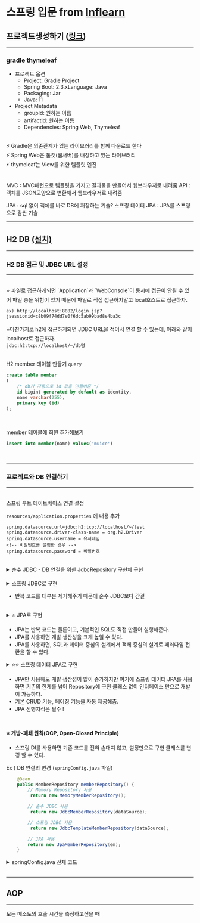# 스프링 입문 from [Inflearn](https://www.inflearn.com/course/%EC%8A%A4%ED%94%84%EB%A7%81-%EC%9E%85%EB%AC%B8-%EC%8A%A4%ED%94%84%EB%A7%81%EB%B6%80%ED%8A%B8/)

## 프로젝트생성하기 ([링크](https://start.spring.io/))
---
### gradle thymeleaf

- 프로젝트 옵션
    - Project: Gradle Project
    - Spring Boot: 2.3.xLanguage: Java
    - Packaging: Jar
    - Java: 11
- Project Metadata
    - groupId: 원하는 이름
    - artifactId: 원하는 이름
    - Dependencies: Spring Web, Thymeleaf

<br>
⚡ Gradle은 의존관계가 있는 라이브러리를 함께 다운로드 한다<br>
⚡ Spring Web은 톰캣(웹서버)를 내장하고 있는 라이브러리<br>
⚡ thymeleaf는 View를 위한 템플릿 엔진
<br>
<br>

MVC : MVC패턴으로 템플릿을 가지고 결과물을 만들어서 웹브라우저로 내려줌
API : 객체를 JSON모양으로 변환해서 웹브라우저로 내려줌

JPA : sql 없이 객체를 바로 DB에 저장하는 기술?
스프링 데이터 JPA : JPA를 스프링으로 감싼 기술

---
## H2 DB [(설치)](https://www.h2database.com/html/main.html)
---
###  H2 DB 접근 및 JDBC URL 설정 
---
<br>
⭐ 파일로 접근하게되면 `Application`과 `WebConsole`이 동시에 접근이 안될 수 있어 파일 충돌 위험이 있기 때문에 파일로 직접 접근하지말고 local호스트로 접근하자.<br> 

`ex) http://localhost:8082/login.jsp?jsessionid=c8b09f74dd7e0f6dc5ab99bad8e4ba3c`
<br>
<br>
⭐마찬가지로 h2에 접근하게되면 JDBC URL을 적어서 연결 할 수 있는데, 아래와 같이 localhost로 접근하자.  
`jdbc:h2:tcp://localhost/~/db명`
<br>
<br>

H2 member 테이블 만들기 `query`

```sql
create table member
(
    /* db가 자동으로 id 값을 만들어줌 */
    id bigint generated by default as identity,
    name varchar(255),
    primary key (id)
);
```
<br>

member 테이블에 회원 추가해보기
```sql
insert into member(name) values('muice')
```
<br>

---
### 프로젝트와 DB 연결하기
---
<br>
스프링 부트 데이트베이스 연결 설정<br>

`resources/application.properties` 에 내용 추가
```
spring.datasource.url=jdbc:h2:tcp://localhost/~/test
spring.datasource.driver-class-name = org.h2.Driver
spring.datasource.username = 유저네임
<!-- 비밀번호를 설정한 경우 -->
spring.datasource.password = 비밀번호
```
<br>

<details>
<summary> 순수 JDBC - DB 연결을 위한 JdbcRepository 구현체 구현</summary>
<div markdown="1">

```java
package spring.study.repository;

import spring.study.domain.Member;
import org.springframework.jdbc.datasource.DataSourceUtils;
import javax.sql.DataSource;
import java.sql.*;
import java.util.ArrayList;
import java.util.List;
import java.util.Optional;

//MemberRepository 인터페이스를 사용
public class JdbcMemberRepository implements MemberRepository {

    // DB에 연결하기
    private final DataSource dataSource;

    public JdbcMemberRepository(DataSource dataSource) {
        this.dataSource = dataSource;
    }

    @Override
    public Member save(Member member) {
        String sql = "insert into member(name) values(?)";
        Connection conn = null;

        // statement를 상속받는 인터페이스로 SQL구문을 실행시키는 기능을 갖는 객체
        // Connection 객체의 prepareStatement(String query)를 통해 생성된다.
        PreparedStatement pstmt = null;

        // resultSet(rs) 내부에는 데이터를 읽을 수 있는 커서가 있습니다. 이게 처음에는 데이터를 읽을 수 없는 가장 앞쪽에 있어서 한번은
        // rs.next()를 호출해주어야 그 다음부터 데이터를 읽을 수 있게 됨.
        ResultSet rs = null;

        try {
            conn = getConnection();
            // db에서 id(key)값을 받아옴
            pstmt = conn.prepareStatement(sql, Statement.RETURN_GENERATED_KEYS);

            pstmt.setString(1, member.getName());

            // DB에 쿼리를 보냄
            pstmt.executeUpdate();

            rs = pstmt.getGeneratedKeys();
            if (rs.next()) {
                member.setId(rs.getLong(1));
            } else {
                throw new SQLException("id 조회 실패");
            }
            return member;
        } catch (Exception e) {
            throw new IllegalStateException(e);
        } finally {
            // ⭐ 자원들을 Release해줘야함. 안하면 큰일남
            close(conn, pstmt, rs);
        }
    }

    @Override
    public Optional<Member> findById(Long id) {
        String sql = "select * from member where id = ?";
        Connection conn = null;
        PreparedStatement pstmt = null;
        ResultSet rs = null;
        try {
            conn = getConnection();
            pstmt = conn.prepareStatement(sql);
            pstmt.setLong(1, id);
            rs = pstmt.executeQuery();
            if (rs.next()) {
                Member member = new Member();
                member.setId(rs.getLong("id"));
                member.setName(rs.getString("name"));
                return Optional.of(member);
            } else {
                return Optional.empty();
            }
        } catch (Exception e) {
            throw new IllegalStateException(e);
        } finally {
            close(conn, pstmt, rs);
        }
    }

    @Override
    public List<Member> findAll() {
        String sql = "select * from member";
        Connection conn = null;
        PreparedStatement pstmt = null;
        ResultSet rs = null;
        try {
            conn = getConnection();
            pstmt = conn.prepareStatement(sql);
            rs = pstmt.executeQuery();
            // 모든 member를 받아와 members Array에 저장하고 반환함
            List<Member> members = new ArrayList<>();
            while (rs.next()) {
                Member member = new Member();
                member.setId(rs.getLong("id"));
                member.setName(rs.getString("name"));
                members.add(member);
            }
            return members;
        } catch (Exception e) {
            throw new IllegalStateException(e);
        } finally {
            close(conn, pstmt, rs);
        }
    }

    @Override
    public Optional<Member> findByName(String name) {
        String sql = "select * from member where name = ?";
        Connection conn = null;
        PreparedStatement pstmt = null;
        ResultSet rs = null;
        try {
            conn = getConnection();
            pstmt = conn.prepareStatement(sql);
            pstmt.setString(1, name);
            rs = pstmt.executeQuery();
            if (rs.next()) {
                Member member = new Member();
                member.setId(rs.getLong("id"));
                member.setName(rs.getString("name"));
                return Optional.of(member);
            }
            return Optional.empty();
        } catch (Exception e) {
            throw new IllegalStateException(e);
        } finally {
            close(conn, pstmt, rs);
        }
    }

    private Connection getConnection() {
        return DataSourceUtils.getConnection(dataSource);
    }
    // 자원들을 Release 해주는 함수
    private void close(Connection conn, PreparedStatement pstmt, ResultSet rs) {
        try {
            if (rs != null) {
                rs.close();
            }
        } catch (SQLException e) {
            e.printStackTrace();
        }
        try {
            if (pstmt != null) {
                pstmt.close();
            }
        } catch (SQLException e) {
            e.printStackTrace();
        }
        try {
            if (conn != null) {
                close(conn);
            }
        } catch (SQLException e) {
            e.printStackTrace();
        }
    }
    //Connection을 닫아주는 함수
    private void close(Connection conn) throws SQLException {
        DataSourceUtils.releaseConnection(conn, dataSource);
    }

}
```

</div>
</details>

<br>

<details>
<summary> 스프링 JDBC로 구현</summary>
<div markdown="1">

``` java
package spring.study.repository;

import java.util.List;
import java.util.Map;
import java.util.HashMap;
import java.util.Optional;

import javax.sql.DataSource;

import org.springframework.jdbc.core.JdbcTemplate;
import org.springframework.jdbc.core.RowMapper;
import org.springframework.jdbc.core.namedparam.MapSqlParameterSource;
import org.springframework.jdbc.core.simple.SimpleJdbcInsert;

import spring.study.domain.Member;

public class JdbcTemplateMemberRepository implements MemberRepository {

    // 스프링 Jdbc
    private final JdbcTemplate jdbcTemplate;

    // ⭐ 생성자가 하나이면 @Autowirde 생략 가능
    public JdbcTemplateMemberRepository(DataSource dataSource) {
        jdbcTemplate = new JdbcTemplate(dataSource);
    }

    @Override
    public Member save(Member member) {
        SimpleJdbcInsert jdbcInsert = new SimpleJdbcInsert(jdbcTemplate);
        jdbcInsert.withTableName("member").usingGeneratedKeyColumns("id");

        Map<String, Object> parameters = new HashMap<>();
        parameters.put("name", member.getName());

        Number key = jdbcInsert.executeAndReturnKey(new MapSqlParameterSource(parameters));
        member.setId(key.longValue());
        return member;
    }

    @Override
    public Optional<Member> findById(Long id) {

        List<Member> result = jdbcTemplate.query("select * from member where id = ?", memberRowMapper(), id);
        return result.stream().findAny();
    }

    @Override
    public List<Member> findAll() {
        return jdbcTemplate.query("select * from member", memberRowMapper());
    }

    @Override
    public Optional<Member> findByName(String name) {
        List<Member> result = jdbcTemplate.query("select * from member where name = ?", memberRowMapper(), name);
        return result.stream().findAny();
    }

    /*
     * `RowMapper`를 사용하면, 원하는 형태의 결과값을 반환할 수 있다. SELECT로 나온 여러개의 값을 반환할 수 있을 뿐만 아니라,
     * 사용자가 원하는 형태로도 얼마든지 받을 수 있다.
     * 
     */

    // `RowMapper의 `mapRow(ResultSet rs, int count)` 메소드
    /*
     * ResultSet에 값을 담아와서 User 객체에 저장한다. 그리고 그것을 count만큼 반복한다는 뜻이다.
     */

    private RowMapper<Member> memberRowMapper() {

        // return new RowMapper<Member>() {
        // @Override
        // public Member mapRow(ResultSet rs, int rowNum) throws SQLException {
        // Member member = new Member();
        // member.setId(rs.getLong("id"));
        // member.setName(rs.getString("name"));
        // return member;
        // }
        // };

        // 위의 코드를 람다로 변경 ( ⚡ VSC 단축키 `ctrl` + `.`)
        return (rs, rowNum) -> {
            Member member = new Member();
            member.setId(rs.getLong("id"));
            member.setName(rs.getString("name"));
            return member;
        };
    }

}

```

</div>
</details>

- 반복 코드를 대부분 제거해주기 때문에 순수 JDBC보다 간결

<br>

<details>
<summary>⭐ JPA로 구현 </summary>
<div markdown="1">

`build.gradle` 파일에 JPA, H2 DB 관련 라이브러리 추가

```gradle
dependencies {
    implementation 'org.springframework.boot:spring-boot-starter-thymeleaf'
    implementation 'org.springframework.boot:spring-boot-starter-web'
    //implementation 'org.springframework.boot:spring-boot-starter-jdbc'
    implementation 'org.springframework.boot:spring-boot-starter-data-jpa'
    runtimeOnly 'com.h2database:h2'
    testImplementation('org.springframework.boot:spring-boot-starter-test') {
        exclude group: 'org.junit.vintage', module: 'junit-vintage-engine'
    }
}
```

`resources/application.propertie`에 JPA 설정 추가
```property
spring.datasource.url=jdbc:h2:tcp://localhost/~/test
spring.datasource.driver-class-name=org.h2.Driver
spring.datasource.username=sa
spring.jpa.show-sql=true
spring.jpa.hibernate.ddl-auto=none

⚡ show-sql : JPA가 생성하는 SQL을 출력한다.
⚡ ddl-auto : JPA는 테이블을 자동으로 생성하는 기능을 제공하는데 none 를 사용하면 해당 기능을 끈다.
⚡ create 를 사용하면 엔티티 정보를 바탕으로 테이블도 직접 생성해준다.
```

`domain.member.java`에 다음 내용 추가

```java
import javax.persistence.Entity;
import javax.persistence.GeneratedValue;
import javax.persistence.GenerationType;
import javax.persistence.Id;

@Entity
public class Member {

    @Id
    @GeneratedValue(strategy = GenerationType.IDENTITY)
    private Long id;
    ... 이하내용 동일
```

`service.MemberService.java`에 다음 내용 추가
```java
//⭐ JPA를 사용할 때 데이터를 변경하거나 저장하는 곳에 항상 @Transactional이 있어야한다.
@Transactional
public class MemberService {
    ...
}
```

`SpringConfig.java`에 다음 내용 추가
```java
    private EntityManager em;

    @Autowired
    public SpringConfig(EntityManager em) {
        this.em = em;
    }
    ... 이하내용 동일
```
`JpaMemberRepsitory.java` 파일 생성
```java
package spring.study.repository;

import java.util.List;
import java.util.Optional;

import javax.persistence.EntityManager;

import spring.study.domain.Member;

public class JpaMemberRepository implements MemberRepository {

    // ⭐ EntityManger가 내부적으로 datasource를 들고있으면서 DB와 통신한다.
    private final EntityManager em;

    // EntityManager em을 DI방식으로 주입
    public JpaMemberRepository(EntityManager em) {
        this.em = em;
    }

    @Override
    public Member save(Member member) {
        em.persist(member);
        return member;
    }

    @Override
    public Optional<Member> findById(Long id) {
        Member member = em.find(Member.class, id);
        return Optional.ofNullable(member);
    }

    @Override
    public Optional<Member> findByName(String name) {

        List<Member> result = em.createQuery("select m from Member m where m.name= :name", Member.class)
                .setParameter("name", name).getResultList();
        return result.stream().findAny();
    }

    @Override
    public List<Member> findAll() {
        return em.createQuery("select m from Member m", Member.class).getResultList();
    }
}
```

</div>
</details>

- JPA는 반복 코드는 물론이고, 기본적인 SQL도 직접 만들어 실행해준다.
- JPA를 사용하면 개발 생산성을 크게 높일 수 있다.
- JPA를 사용하면, SQL과 데이터 중심의 설계에서 객체 중심의 설계로 패러다임 전환을 할 수 있다.

<details>
<summary>⭐⭐ 스프링 데이터 JPA로 구현 </summary>
<div markdown="1">

`SpringConfig` 파일을 아래와 같이 수정
```java
@Configuration
public class SpringConfig {

    private EntityManager em;

    private final MemberRepository memberRepository;

    // ⚡ 스프링 데이터 JPA
    @Autowired
    public SpringConfig(MemberRepository memberRepository) {
        this.memberRepository = memberRepository;
    }

    @Bean
    public MemberService memberService() {
        return new MemberService(memberRepository);
    }
}
```
SpringDataJpaMemberRepository.java파일 생성
```java
package spring.study.repository;

import org.springframework.data.jpa.repository.JpaRepository;

import spring.study.domain.Member;

import java.util.Optional;

//⭐ JpaRepository 라이브러리가 save,delete,finbyId 등 기본 CRUD 기능을 제공하기 때문에 구현하지 않아도 됨
//인터페이스로  인터페이스를 상속받을 때는 extends 사용
//자동으로 구현체를 만들어 Bean에 자동 등록해줌
public interface SpringDataJpaMemberRepository extends JpaRepository<Member, Long>, MemberRepository {

    // ⭐ 인터페이스 이름만으로 기능을 구현해서 보여줌.
    // select m from Member m where m.name = ? 방식으로 작동
    @Override
    Optional<Member> findByName(String name);
}

```
</div>
</details>

- JPA만 사용해도 개발 생산성이 많이 증가하지만 여기에 스프링 데이터 JPA를 사용하면 기존의 한계를 넘어 Repository에 구현 클래스 없이 인터페이스 만으로 개발이 가능하다.
- 기본 CRUD 기능, 페이징 기능을 자동 제공해줌.
- JPA 선행지식은 필수 !

<br>

<b> ⭐ 개방-폐쇄 원칙(OCP, Open-Closed Principle)</b><br>

- 스프링 DI를 사용하면 기존 코드를 전혀 손대지 않고, 설정만으로 구현 클래스를 변경 할 수 있다.

Ex ) DB 연결의 변경 (`springConfig.java` 파일)
```java
    @Bean
    public MemberRepository memberRepository() {
        // Memory Repository 사용
         return new MemoryMemberRepository();

        // 순수 JDBC 사용
         return new JdbcMemberRepository(dataSource);

        // 스프링 JDBC 사용
         return new JdbcTemplateMemberRepository(dataSource);

        // JPA 사용
        return new JpaMemberRepository(em);
    }
```

<details>
<summary>springConfig.java 전체 코드</summary>
<div markdown="1">

``` java
package spring.study;

import javax.persistence.EntityManager;
import javax.sql.DataSource;

import org.springframework.beans.factory.annotation.Autowired;
import org.springframework.context.annotation.Bean;
import org.springframework.context.annotation.Configuration;

import spring.study.repository.JdbcMemberRepository;
import spring.study.repository.JdbcTemplateMemberRepository;
import spring.study.repository.JpaMemberRepository;
import spring.study.repository.MemberRepository;
import spring.study.repository.MemoryMemberRepository;
import spring.study.service.MemberService;

@Configuration
public class SpringConfig {

    // @Autowired DataSource dataSource;

    private DataSource dataSource;

    private EntityManager em;

    @Autowired
    public SpringConfig(EntityManager em) {
        this.em = em;
    }

    // ⚡ Jdbc 사용하는 경우 주석해제
    // dataSource를 DI 해줌
    // @Autowired
    // public SpringConfig(DataSource dataSource) {
    // this.dataSource = dataSource;
    // }

    @Bean
    public MemberService memberService() {
        return new MemberService(memberRepository());
    }

    @Bean
    public MemberRepository memberRepository() {
        // Memory Repository 사용
        // return new MemoryMemberRepository();

        // 순수 JDBC 사용
        // return new JdbcMemberRepository(dataSource);

        // 스프링 JDBC 사용
        // return new JdbcTemplateMemberRepository(dataSource);

        // JPA 사용
        return new JpaMemberRepository(em);
    }
}

```

</div>
</details>
<br>

---
## AOP
---
모든 메소도의 호출 시간을 측정하고싶을 때